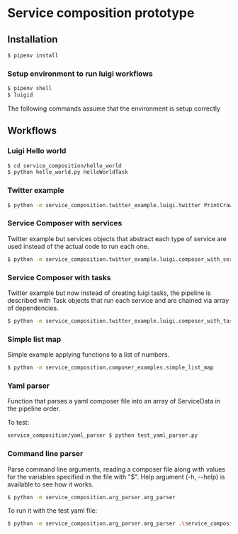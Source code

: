 # Service composition prototype

## Installation

```bash
$ pipenv install
```

### Setup environment to run luigi workflows
```bash
$ pipenv shell
$ luigid
```
The following commands assume that the environment is setup correctly

## Workflows
### Luigi Hello world
```bash
$ cd service_composition/hello_world
$ python hello_world.py HelloWorldTask
```

### Twitter example
```bash
$ python -m service_composition.twitter_example.luigi.twitter PrintCrawled --Geolocate-user=$CIME_USERNAME --Geolocate-password=$CIME_PASSWORD
```

### Service Composer with services
Twitter example but services objects that abstract each type of service are used instead of the actual code to run each one.

```bash
$ python -m service_composition.twitter_example.luigi.composer_with_services PrintCrawled --Geolocate-user=$CIME_USERNAME --Geolocate-password=$CIME_PASSWORD
```

### Service Composer with tasks
Twitter example but now instead of creating luigi tasks, the pipeline is described with Task objects that run each service and are chained via array of dependencies.

```bash
$ python -m service_composition.twitter_example.luigi.composer_with_tasks $CIME_USERNAME $CIME_PASSWORD
```

### Simple list map
Simple example applying functions to a list of numbers.

```bash
$ python -m service_composition.composer_examples.simple_list_map
```

### Yaml parser
Function that parses a yaml composer file into an array of ServiceData in the pipeline order.

To test:
```bash
service_composition/yaml_parser $ python test_yaml_parser.py
```

### Command line parser 
Parse command line arguments, reading a composer file along with values for the variables specified in the file with "$".
Help argument (-h, --help) is available to see how it works.

```bash
$ python -m service_composition.arg_parser.arg_parser
```

To run it with the test yaml file:
```bash
$ python -m service_composition.arg_parser.arg_parser .\service_composition\yaml_parser\test_composer.yaml
```
